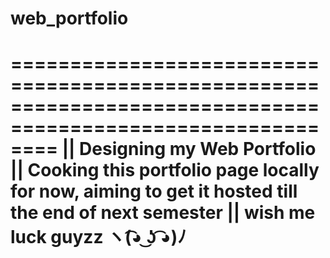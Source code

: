 # web_portfolio
============================================================================================================
|| Designing my Web Portfolio
|| Cooking this portfolio page locally for now, aiming to get it hosted till the end of next semester 
|| wish me luck guyzz  ヽ(͡◕ ͜ʖ ͡◕)ﾉ 
=============================================================================================================
